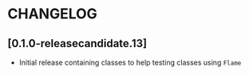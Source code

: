 # CHANGELOG

## [0.1.0-releasecandidate.13]
 - Initial release containing classes to help testing classes using `Flame`
